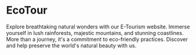 # EcoTour
Explore breathtaking natural wonders with our E-Tourism website. Immerse yourself in lush rainforests, majestic mountains, and stunning coastlines. More than a journey, it's a commitment to eco-friendly practices. Discover and help preserve the world's natural beauty with us.

